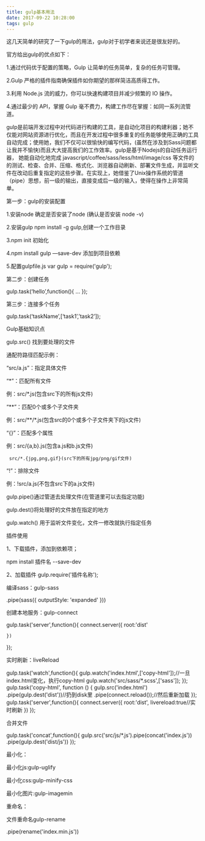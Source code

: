 ```yaml
---
title: gulp基本用法
date: 2017-09-22 10:28:00
tags: gulp
---
```

这几天简单的研究了一下gulp的用法，gulp对于初学者来说还是很友好的。

<!-- more -->

官方给出gulp的优点如下：

1.通过代码优于配置的策略，Gulp 让简单的任务简单，复杂的任务可管理。


2.Gulp 严格的插件指南确保插件如你期望的那样简洁高质得工作。

3.利用 Node.js 流的威力，你可以快速构建项目并减少频繁的 IO 操作。

4.通过最少的 API，掌握 Gulp 毫不费力，构建工作尽在掌握：如同一系列流管道。

gulp是前端开发过程中对代码进行构建的工具，是自动化项目的构建利器；她不仅能对网站资源进行优化，而且在开发过程中很多重复的任务能够使用正确的工具自动完成；使用她，我们不仅可以很愉快的编写代码，(虽然在涉及到Sass问题都让我并不愉快)而且大大提高我们的工作效率。gulp是基于Nodejs的自动任务运行器， 她能自动化地完成 javascript/coffee/sass/less/html/image/css 等文件的的测试、检查、合并、压缩、格式化、浏览器自动刷新、部署文件生成，并监听文件在改动后重复指定的这些步骤。在实现上，她借鉴了Unix操作系统的管道（pipe）思想，前一级的输出，直接变成后一级的输入，使得在操作上非常简单。

第一步：gulp的安装配置

1.安装node  确定是否安装了node (确认是否安装 node -v)

2.安装gulp  npm install -g gulp,创建一个工作目录

3.npm init  初始化

4.npm install gulp —save-dev  添加到项目依赖

5.配置gulpfile.js  var gulp = require('gulp');

第二步：创建任务

gulp.task(‘hello’,function(){ … });

第三步：连接多个任务

gulp.task(‘taskName’,[‘task1’,’task2’]);

 

 

Gulp基础知识点

gulp.src()   找到要处理的文件

通配符路径匹配示例：

“src/a.js”：指定具体文件

“*”：匹配所有文件  

  例：src/*.js(包含src下的所有js文件)

“**”：匹配0个或多个子文件夹  

  例：src/**/*.js(包含src的0个或多个子文件夹下的js文件)

“{}”：匹配多个属性   

 例：src/{a,b}.js(包含a.js和b.js文件)

     src/*.{jpg,png,gif}(src下的所有jpg/png/gif文件)

“!”：排除文件    

例：!src/a.js(不包含src下的a.js文件)

gulp.pipe()通过管道去处理文件(在管道里可以去指定功能)

gulp.dest()将处理好的文件放在指定的地方

gulp.watch() 用于监听文件变化，文件一修改就执行指定任务

 

插件使用

1、下载插件，添加到依赖项；

npm install 插件名 --save-dev

2、加载插件   gulp.require('插件名称');

 

 

编译sass：gulp-sass

.pipe(sass({ outputStyle: 'expanded' }))

创建本地服务：gulp-connect

gulp.task('server',function(){
    connect.server({
        root:'dist'

    })
});

实时刷新：liveReload

gulp.task('watch',function(){
    gulp.watch('index.html',['copy-html']);//一旦index.html变化，执行copy-html
    gulp.watch('src/sass/*.scss',['sass']);
});
gulp.task('copy-html', function () {
    gulp.src('index.html')
        .pipe(gulp.dest('dist'))//扔到disk里
        .pipe(connect.reload());//然后重新加载
});
gulp.task('server',function(){
    connect.server({
        root:'dist',
        livereload:true//实时刷新
    })
});

合并文件

gulp.task('concat',function(){
    gulp.src('src/js/*.js').pipe(concat('index.js'))
        .pipe(gulp.dest('dist/js'))
});

最小化：

最小化js:gulp-uglify

最小化css:gulp-minify-css

最小化图片:gulp-imagemin

重命名：

文件重命名gulp-rename

.pipe(rename('index.min.js'))
